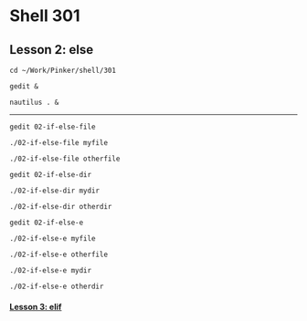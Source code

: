 # Shell 301
## Lesson 2: else

`cd ~/Work/Pinker/shell/301`

`gedit &`

`nautilus . &`
___

`gedit 02-if-else-file`

`./02-if-else-file myfile`

`./02-if-else-file otherfile`

`gedit 02-if-else-dir`

`./02-if-else-dir mydir`

`./02-if-else-dir otherdir`

`gedit 02-if-else-e`

`./02-if-else-e myfile`

`./02-if-else-e otherfile`

`./02-if-else-e mydir`

`./02-if-else-e otherdir`

#### [Lesson 3: elif](https://github.com/inkVerb/pinker/blob/master/301-shell/Lesson-03.md)
